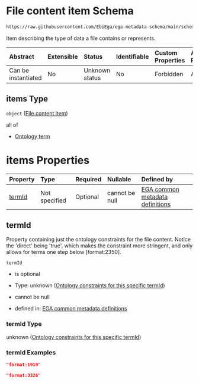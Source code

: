 # File content item Schema

```txt
https://raw.githubusercontent.com/EbiEga/ega-metadata-schema/main/schemas/EGA.common-definitions.json#/definitions/fileObject/properties/fileContent/items
```

Item describing the type of data a file contains or represents.

| Abstract            | Extensible | Status         | Identifiable | Custom Properties | Additional Properties | Access Restrictions | Defined In                                                                                           |
| :------------------ | :--------- | :------------- | :----------- | :---------------- | :-------------------- | :------------------ | :--------------------------------------------------------------------------------------------------- |
| Can be instantiated | No         | Unknown status | No           | Forbidden         | Allowed               | none                | [EGA.common-definitions.json\*](../../../schemas/EGA.common-definitions.json "open original schema") |

## items Type

`object` ([File content item](ega-4-definitions-ega-file-object-properties-file-content-array-file-content-item.md))

all of

*   [Ontology term](ega-4-definitions-ontology-term.md "check type definition")

# items Properties

| Property          | Type          | Required | Nullable       | Defined by                                                                                                                                                                                                                                                                                                                                                      |
| :---------------- | :------------ | :------- | :------------- | :-------------------------------------------------------------------------------------------------------------------------------------------------------------------------------------------------------------------------------------------------------------------------------------------------------------------------------------------------------------- |
| [termId](#termid) | Not specified | Optional | cannot be null | [EGA common metadata definitions](ega-4-definitions-ega-file-object-properties-file-content-array-file-content-item-properties-ontology-constraints-for-this-specific-termid.md "https://raw.githubusercontent.com/EbiEga/ega-metadata-schema/main/schemas/EGA.common-definitions.json#/definitions/fileObject/properties/fileContent/items/properties/termId") |

## termId

Property containing just the ontology constraints for the file content. Notice the 'direct' being 'true', which makes the constraint more stringent, and only allows for terms one step below \[format:2350].

`termId`

*   is optional

*   Type: unknown ([Ontology constraints for this specific termId](ega-4-definitions-ega-file-object-properties-file-content-array-file-content-item-properties-ontology-constraints-for-this-specific-termid.md))

*   cannot be null

*   defined in: [EGA common metadata definitions](ega-4-definitions-ega-file-object-properties-file-content-array-file-content-item-properties-ontology-constraints-for-this-specific-termid.md "https://raw.githubusercontent.com/EbiEga/ega-metadata-schema/main/schemas/EGA.common-definitions.json#/definitions/fileObject/properties/fileContent/items/properties/termId")

### termId Type

unknown ([Ontology constraints for this specific termId](ega-4-definitions-ega-file-object-properties-file-content-array-file-content-item-properties-ontology-constraints-for-this-specific-termid.md))

### termId Examples

```json
"format:1919"
```

```json
"format:3326"
```
